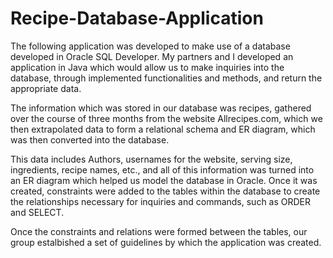 # Recipe-Database-Application
The following application was developed to make use of a database developed in Oracle SQL Developer. My partners and I developed an application in Java which would allow us to make inquiries into the database, through implemented functionalities and methods, and return the appropriate data. 

The information which was stored in our database was recipes, gathered over the course of three months from the website Allrecipes.com, which we then extrapolated data to form a relational schema and ER diagram, which was then converted into the database. 

This data includes Authors, usernames for the website, serving size, ingredients, recipe names, etc., and all of this information was turned into an ER diagram which helped us model the database in Oracle. Once it was created, constraints were added to the tables within the database to create the relationships necessary for inquiries and commands, such as ORDER and SELECT. 

Once the constraints and relations were formed between the tables, our group estalbished a set of guidelines by which the application was created. 

